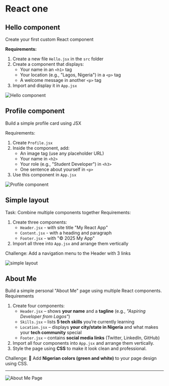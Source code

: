 # React one

## Hello component
Create your first custom React component

**Requirements:**
1. Create a new file `Hello.jsx` in the `src` folder
2. Create a component that displays:
   * Your name in an `<h1>` tag
   * Your location (e.g., "Lagos, Nigeria") in a `<p>` tag
   * A welcome message in another `<p>` tag
3. Import and display it in `App.jsx`

![Hello component](https://github.com/user-attachments/assets/2fa59f49-11dd-4ab3-9480-cbef975fe99c)

## Profile component
 Build a simple profile card using JSX

Requirements:
1. Create `Profile.jsx`
2. Inside the component, add:
   * An image tag (use any placeholder URL)
   * Your name in `<h2>`
   * Your role (e.g., "Student Developer") in `<h3>`
   * One sentence about yourself in `<p>`
3. Use this component in `App.jsx`


![Profile component](https://github.com/user-attachments/assets/dc12c8c6-95ec-4aaa-85a3-8ad7612c1dae)

## Simple layout
Task: Combine multiple components together
Requirements:
1. Create three components:
   * `Header.jsx` - with site title "My React App"
   * `Content.jsx` - with a heading and paragraph
   * `Footer.jsx` - with "© 2025 My App"
2. Import all three into `App.jsx` and arrange them vertically

Challenge: Add a navigation menu to the Header with 3 links

![simple layout](https://github.com/user-attachments/assets/ba5dedba-2421-4806-a407-f813d6a9146d)

## About Me
Build a simple personal "About Me" page using multiple React components.
Requirements
1. Create four components:  
   * `Header.jsx` – shows **your name** and a **tagline** (e.g., *"Aspiring Developer from Lagos"*)  
   * `Skills.jsx` – lists **5 tech skills** you’re currently learning  
   * `Location.jsx` – displays **your city/state in Nigeria** and what makes your **tech community** special  
   * `Footer.jsx` – contains **social media links** (Twitter, LinkedIn, GitHub)  
2. Import all four components into `App.jsx` and arrange them vertically.  
3. Style the page using **CSS** to make it look clean and professional.  

Challenge:
🎨 Add **Nigerian colors (green and white)** to your page design using CSS.

---
![About Me Page](https://github.com/user-attachments/assets/95cbb28d-7437-485b-967f-cb0757c08a25)